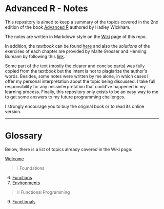 # Advanced R - Notes

This repository is aimed to keep a summary of the topics covered in the 2nd edition of the book [Advanced R](https://www.amazon.com/Advanced-Second-Chapman-Hall-CRC/dp/0815384572) authored by Hadley Wickham.

The notes are written in Markdown style on the [Wiki](https://github.com/alexandrehsd/Advanced-R-Notes/wiki) page of this repo.

In addition, the _textbook_ can be found [here](https://adv-r.hadley.nz/) and also the _solutions_ of the exercises of each chapter are provided by Malte Grosser and Henning Bumann by following this [link](https://advanced-r-solutions.rbind.io/).

Some part of the text (mostly the clearer and concise parts) was fully copied from the textbook but the intent is not to plagiarize the author's words. Besides, some notes were written by me alone, in which cases I offer my personal interpretation about the topic being discussed. I take full responsibility for any missinterpretation that could've happened in my learning process. Finally, this repository only exists to be an easy way to me to get some answers to my future programming challenges. 

I strongly encourage you to buy the original book or to read its online version.

***

# Glossary

Below, there is a list of topics already covered in the Wiki page:

[Welcome](https://github.com/alexandrehsd/Advanced-R-Notes/wiki)

> I Foundations
6. [Functions](https://github.com/alexandrehsd/Advanced-R-Notes/wiki/6-Functions)
7. [Environments](https://github.com/alexandrehsd/Advanced-R-Notes/wiki/7-Environments)

> II Functional Programming
9. [Functionals](https://github.com/alexandrehsd/Advanced-R-Notes/wiki/9-Functionals)

